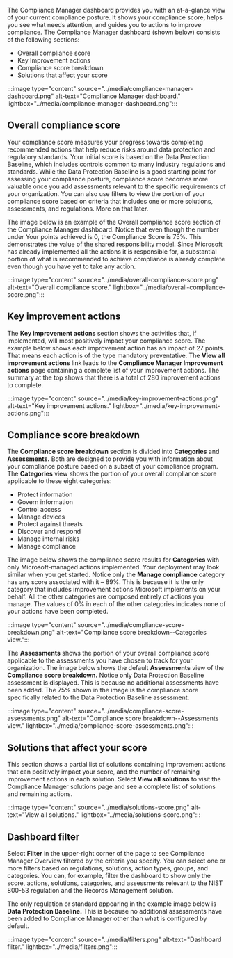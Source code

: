 The Compliance Manager dashboard provides you with an at-a-glance view of your current compliance posture. It shows your compliance score, helps you see what needs attention, and guides you to actions to improve compliance. The Compliance Manager dashboard (shown below) consists of the following sections:

- Overall compliance score
- Key Improvement actions
- Compliance score breakdown
- Solutions that affect your score

:::image type="content" source="../media/compliance-manager-dashboard.png" alt-text="Compliance Manager dashboard." lightbox="../media/compliance-manager-dashboard.png":::

## Overall compliance score

Your compliance score measures your progress towards completing recommended actions that help reduce risks around data protection and regulatory standards. Your initial score is based on the Data Protection Baseline, which includes controls common to many industry regulations and standards. While the Data Protection Baseline is a good starting point for assessing your compliance posture, compliance score becomes more valuable once you add assessments relevant to the specific requirements of your organization.   You can also use filters to view the portion of your compliance score based on criteria that includes one or more solutions, assessments, and regulations. More on that later.

The image below is an example of the Overall compliance score section of the Compliance Manager dashboard. Notice that even though the number under Your points achieved is 0, the Compliance Score is 75%. This demonstrates the value of the shared responsibility model. Since Microsoft has already implemented all the actions it is responsible for, a substantial portion of what is recommended to achieve compliance is already complete even though you have yet to take any action.

  :::image type="content" source="../media/overall-compliance-score.png" alt-text="Overall compliance score." lightbox="../media/overall-compliance-score.png":::

## Key improvement actions

The **Key improvement actions** section shows the activities that, if implemented, will most positively impact your compliance score. The example below shows each improvement action has an impact of 27 points. That means each action is of the type mandatory preventative. The **View all improvement actions** link leads to the **Compliance Manager Improvement actions** page containing a complete list of your improvement actions. The summary at the top shows that there is a total of 280 improvement actions to complete.

  :::image type="content" source="../media/key-improvement-actions.png" alt-text="Key improvement actions." lightbox="../media/key-improvement-actions.png":::

## Compliance score breakdown

The **Compliance score breakdown** section is divided into **Categories** and **Assessments.** Both are designed to provide you with information about your compliance posture based on a subset of your compliance program.
The **Categories** view shows the portion of your overall compliance score applicable to these eight categories:

- Protect information
- Govern information
- Control access
- Manage devices
- Protect against threats
- Discover and respond
- Manage internal risks
- Manage compliance

The image below shows the compliance score results for **Categories** with only Microsoft-managed actions implemented. Your deployment may look similar when you get started. Notice only the **Manage compliance** category has any score associated with it – 89%. This is because it is the only category that includes improvement actions Microsoft implements on your behalf. All the other categories are composed entirely of actions you manage. The values of 0% in each of the other categories indicates none of your actions have been completed.

  :::image type="content" source="../media/compliance-score-breakdown.png" alt-text="Compliance score breakdown--Categories view.":::

The **Assessments** shows the portion of your overall compliance score applicable to the assessments you have chosen to track for your organization. The image below shows the default **Assessments** view of the **Compliance score breakdown.** Notice only Data Protection Baseline assessment is displayed. This is because no additional assessments have been added. The 75% shown in the image is the compliance score specifically related to the Data Protection Baseline assessment.

  :::image type="content" source="../media/compliance-score-assessments.png" alt-text="Compliance score breakdown--Assessments view." lightbox="../media/compliance-score-assessments.png":::

## Solutions that affect your score

This section shows a partial list of solutions containing improvement actions that can positively impact your score, and the number of remaining improvement actions in each solution. Select **View all solutions** to visit the Compliance Manager solutions page and see a complete list of solutions and remaining actions.

  :::image type="content" source="../media/solutions-score.png" alt-text="View all solutions." lightbox="../media/solutions-score.png":::

## Dashboard filter

Select **Filter** in the upper-right corner of the page to see Compliance Manager Overview filtered by the criteria you specify. You can select one or more filters based on regulations, solutions, action types, groups, and categories. You can, for example, filter the dashboard to show only the score, actions, solutions, categories, and assessments relevant to the NIST 800-53 regulation and the Records Management solution.

The only regulation or standard appearing in the example image below is **Data Protection Baseline.** This is because no additional assessments have been added to Compliance Manager other than what is configured by default.

  :::image type="content" source="../media/filters.png" alt-text="Dashboard filter." lightbox="../media/filters.png":::
